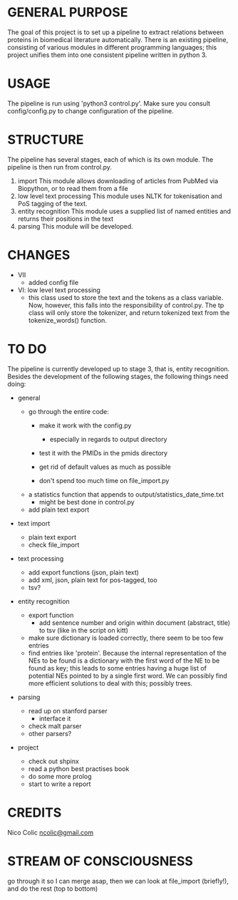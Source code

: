 GENERAL PURPOSE
===============
The goal of this project is to set up a pipeline to extract relations between proteins in biomedical literature automatically. There is an existing pipeline, consisting of various modules in different programming languages; this project unifies them into one consistent pipeline written in python 3.

USAGE
=====
The pipeline is run using 'python3 control.py'. Make sure you consult config/config.py to change configuration of the pipeline.


STRUCTURE
=========
The pipeline has several stages, each of which is its own module. The pipeline is then run from control.py.

1. import
	This module allows downloading of articles from PubMed via Biopython, or to read them from a file
2. low level text processing
	This module uses NLTK for tokenisation and PoS tagging of the text.
3. entity recognition
	This module uses a supplied list of named entities and returns their positions in the text
4. parsing
	This module will be developed.

CHANGES
=======
* VII
	* added config file
* VI: low level text processing
	* this class used to store the text and the tokens as a class variable. Now, however, this falls into the responsibility of control.py. The tp class will only store the tokenizer, and return tokenized text from the tokenize_words() function.


TO DO
=====
The pipeline is currently developed up to stage 3, that is, entity recognition. Besides the development of the following stages, the following things need doing:

* general
	* go through the entire code:
		* make it work with the config.py
			* especially in regards to output directory
		* test it with the PMIDs in the pmids directory
		* get rid of default values as much as possible
		
		* don't spend too much time on file_import.py
	* a statistics function that appends to output/statistics_date_time.txt
		* might be best done in control.py
	* add plain text export

* text import
	* plain text export
	* check file_import
	
* text processing
	* add export functions (json, plain text)
	* add xml, json, plain text for pos-tagged, too
	* tsv?
	
* entity recognition
	* export function
		* add sentence number and origin within document (abstract, title) to tsv (like in the script on kitt)
	* make sure dictionary is loaded correctly, there seem to be too few entries
	* find entries like 'protein'. Because the internal representation of the NEs to be found is a dictionary with the first word of the NE to be found as key; this leads to some entries having a huge list of potential NEs pointed to by a single first word. We can possibly find more efficient solutions to deal with this; possibly trees.
	
* parsing
	* read up on stanford parser
		* interface it
	* check malt parser
	* other parsers?
	
* project
	* check out shpinx
	* read a python best practises book
	* do some more prolog
	* start to write a report


CREDITS
=======
Nico Colic
ncolic@gmail.com

STREAM OF CONSCIOUSNESS
=======================

go through it so I can merge asap, then we can look at file_import (briefly!), and do the rest (top to bottom)